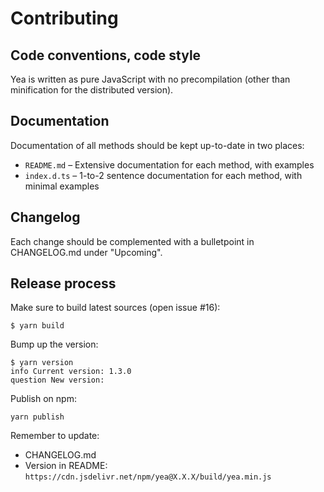 # Contributing

## Code conventions, code style

Yea is written as pure JavaScript with no precompilation (other than minification for the distributed version).

## Documentation

Documentation of all methods should be kept up-to-date in two places:

- `README.md` – Extensive documentation for each method, with examples
- `index.d.ts` – 1-to-2 sentence documentation for each method, with minimal examples

## Changelog

Each change should be complemented with a bulletpoint in CHANGELOG.md under "Upcoming".

## Release process

Make sure to build latest sources (open issue #16):

```shell
$ yarn build
```

Bump up the version:

```shell
$ yarn version
info Current version: 1.3.0
question New version:
```

Publish on npm:

```shell
yarn publish
```

Remember to update:

- CHANGELOG.md
- Version in README: `https://cdn.jsdelivr.net/npm/yea@X.X.X/build/yea.min.js`
